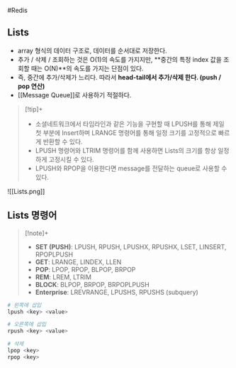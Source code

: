 #Redis 

## Lists
- array 형식의 데이터 구조로, 데이터를 순서대로 저장한다.
- 추가 / 삭제 / 조회하는 것은 O(1)의 속도를 가지지만, **중간의 특정 index 값을 조회할 때는 O(N)**의 속도를 가지는 단점이 있다.
- 즉, 중간에 추가/삭제가 느리다. 따라서 **head-tail에서 추가/삭제 한다. (push / pop 연산)**
- [[Message Queue]]로 사용하기 적절하다.

> [!tip]+ 
> + 소셜네트워크에서 타임라인과 같은 기능을 구현할 때 LPUSH를 통해 제일 첫 부분에 Insert하며 LRANGE 명령어를 통해 일정 크기를 고정적으로 빠르게 반환할 수 있다.
> + LPUSH 명령어와 LTRIM 명령어를 함께 사용하면 Lists의 크기를 항상 일정하게 고정시킬 수 있다.
> + LPUSH와 RPOP을 이용한다면 message를 전달하는 queue로 사용할 수 있다.

![[Lists.png]]

## Lists 명령어

> [!note]+ 
> - **SET (PUSH)**: LPUSH, RPUSH, LPUSHX, RPUSHX, LSET, LINSERT, RPOPLPUSH
> - **GET**: LRANGE, LINDEX, LLEN
> - **POP**: LPOP, RPOP, BLPOP, BRPOP
> - **REM**: LREM, LTRIM
> - **BLOCK**: BLPOP, BRPOP, BRPOPLPUSH
> - **Enterprise**: LREVRANGE, LPUSHS, RPUSHS (subquery)

```bash
# 왼쪽에 삽입
lpush <key> <value>

# 오른쪽에 삽입
rpush <key> <value>

# 삭제
lpop <key>
rpop <key>
```